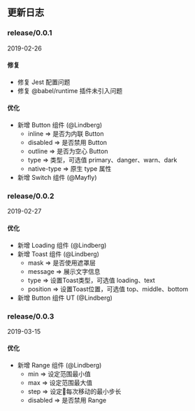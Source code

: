 ## 更新日志

### release/0.0.1
2019-02-26

#### 修复
- 修复 Jest 配置问题
- 修复 @babel/runtime 插件未引入问题

#### 优化
- 新增 Button 组件 (@Lindberg)
  - inline => 是否为内联 Button
  - disabled => 是否禁用 Button
  - outline => 是否为空心 Button
  - type => 类型，可选值 primary、danger、warn、dark
  - native-type => 原生 type 属性
- 新增 Switch 组件 (@Mayfly)

### release/0.0.2
2019-02-27

#### 优化
- 新增 Loading 组件 (@Lindberg)
- 新增 Toast 组件 (@Lindberg)
  - mask => 是否使用遮罩层
  - message => 展示文字信息
  - type => 设置Toast类型，可选值 loading、text
  - position => 设置Toast位置，可选值 top、middle、bottom
- 新增 Button 组件 UT (@Lindberg)

### release/0.0.3
2019-03-15

#### 优化
- 新增 Range 组件 (@Lindberg)
  - min => 设定范围最小值
  - max => 设定范围最大值
  - step => 设定每次移动的最小步长
  - disabled => 是否禁用 Range